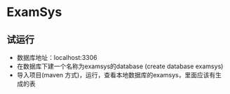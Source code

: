 ﻿# ExamSys

## 试运行
* 数据库地址：localhost:3306
* 在数据库下建一个名称为examsys的database (create database examsys)
* 导入项目(maven 方式)，运行，查看本地数据库的examsys，里面应该有生成的表

